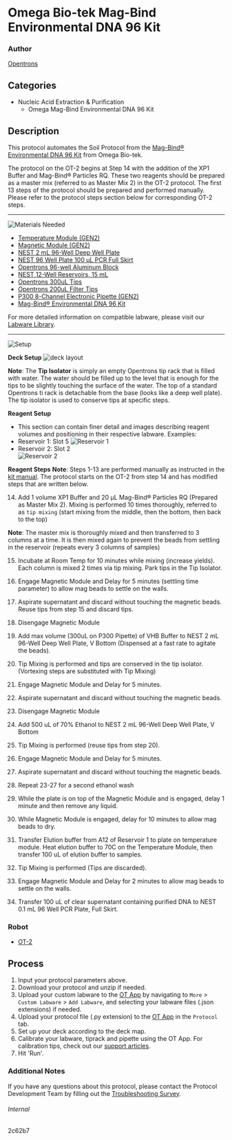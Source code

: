 # Omega Bio-tek Mag-Bind Environmental DNA 96 Kit

### Author
[Opentrons](https://opentrons.com/)

## Categories
* Nucleic Acid Extraction & Purification
    * Omega Mag-Bind Environmental DNA 96 Kit

## Description
This protocol automates the Soil Protocol from the [Mag-Bind® Environmental DNA 96 Kit](https://www.omegabiotek.com/product/mag-bind-environmental-dna-kit/?cn-reloaded=1) from Omega Bio-tek.

The protocol on the OT-2 begins at Step 14 with the addition of the XP1 Buffer and Mag-Bind® Particles RQ. These two reagents should be prepared as a master mix (referred to as Master Mix 2) in the OT-2 protocol. The first 13 steps of the protocol should be prepared and performed manually. Please refer to the protocol steps section below for corresponding OT-2 steps.

---
![Materials Needed](https://s3.amazonaws.com/opentrons-protocol-library-website/custom-README-images/001-General+Headings/materials.png)

* [Temperature Module (GEN2)](https://shop.opentrons.com/collections/hardware-modules/products/tempdeck)
* [Magnetic Module (GEN2)](https://shop.opentrons.com/collections/hardware-modules/products/magdeck)
* [NEST 2 mL 96-Well Deep Well Plate](https://shop.opentrons.com/collections/lab-plates/products/nest-0-2-ml-96-well-deep-well-plate-v-bottom)
* [NEST 96 Well Plate 100 µL PCR Full Skirt](https://shop.opentrons.com/collections/lab-plates/products/nest-0-1-ml-96-well-pcr-plate-full-skirt)
* [Opentrons 96-well Aluminum Block](https://shop.opentrons.com/collections/racks-and-adapters/products/aluminum-block-set)
* [NEST 12-Well Reservoirs, 15 mL](https://shop.opentrons.com/collections/reservoirs/products/nest-12-well-reservoir-15-ml)
* [Opentrons 300uL Tips](https://shop.opentrons.com/collections/opentrons-tips/products/opentrons-300ul-tips)
* [Opentrons 200uL Filter Tips](https://shop.opentrons.com/collections/opentrons-tips/products/opentrons-200ul-filter-tips)
* [P300 8-Channel Electronic Pipette (GEN2)](https://shop.opentrons.com/collections/ot-2-robot/products/8-channel-electronic-pipette?variant=5984202489885)
* [Mag-Bind® Environmental DNA 96 Kit](https://www.omegabiotek.com/product/mag-bind-environmental-dna-kit/?cn-reloaded=1)

For more detailed information on compatible labware, please visit our [Labware Library](https://labware.opentrons.com/).

---
![Setup](https://s3.amazonaws.com/opentrons-protocol-library-website/custom-README-images/001-General+Headings/Setup.png)

**Deck Setup**
![deck layout](https://opentrons-protocol-library-website.s3.amazonaws.com/custom-README-images/2c62b7/MagBind_Environment_Layout_New.png)

**Note**: The **Tip Isolator** is simply an empty Opentrons tip rack that is filled with water. The water should be filled up to the level that is enough for the tips to be slightly touching the surface of the water. The top of a standard Opentrons ti rack is detachable from the base (looks like a deep well plate). The tip isolator is used to conserve tips at specific steps.

**Reagent Setup**

* This section can contain finer detail and images describing reagent volumes and positioning in their respective labware. Examples:
* Reservoir 1: Slot 5
![Reservoir 1](https://opentrons-protocol-library-website.s3.amazonaws.com/custom-README-images/2c62b7/resv1.png)
* Reservoir 2: Slot 2  
![Reservoir 2](https://opentrons-protocol-library-website.s3.amazonaws.com/custom-README-images/2c62b7/res2_new.png)

**Reagent Steps**
**Note**: Steps 1-13 are performed manually as instructed in the [kit manual](https://ensur.omegabio.com/ensur/contentAction.aspx?key=Production.4023.S2R4E1A3.20190920.67.4679917). The protocol starts on the OT-2 from step 14 and has modified steps that are written below.

14. Add 1 volume XP1 Buffer and 20 µL Mag-Bind® Particles RQ (Prepared as Master Mix 2). Mixing is performed 10 times thoroughly, referred to as `tip mixing` (start mixing from the middle, then the bottom, then back to the top)

**Note**: The master mix is thoroughly mixed and then transferred to 3 columns at a time. It is then mixed again to prevent the beads from settling in the reservoir (repeats every 3 columns of samples)

15. Incubate at Room Temp for 10 minutes while mixing (increase yields). Each column is mixed 2 times via tip mixing. Park tips in the Tip Isolator.

16. Engage Magnetic Module and Delay for 5 minutes (settling time parameter) to allow mag beads to settle on the walls. 

17. Aspirate supernatant and discard without touching the magnetic beads. Reuse tips from step 15 and discard tips.

18. Disengage Magnetic Module

19. Add max volume (300uL on P300 Pipette) of VHB Buffer to NEST 2 mL 96-Well Deep Well Plate, V Bottom (Dispensed at a fast rate to agitate the beads).

20. Tip Mixing is performed and tips are conserved in the tip isolator. (Vortexing steps are substituted with Tip Mixing)

21. Engage Magnetic Module and Delay for 5 minutes.

22. Aspirate supernatant and discard without touching the magnetic beads.

23. Disengage Magnetic Module

24. Add 500 uL of 70% Ethanol to NEST 2 mL 96-Well Deep Well Plate, V Bottom

25. Tip Mixing is performed (reuse tips from step 20).

26. Engage Magnetic Module and Delay for 5 minutes.

27. Aspirate supernatant and discard without touching the magnetic beads. 

28. Repeat 23-27 for a second ethanol wash

29. While the plate is on top of the Magnetic Module and is engaged, delay 1 minute and then remove any liquid.

30. While Magnetic Module is engaged, delay for 10 minutes to allow mag beads to dry.

31. Transfer Elution buffer from A12 of Reservoir 1 to plate on temperature module. Heat elution buffer to 70C on the Temperature Module, then transfer 100 uL of elution buffer to samples.

32. Tip Mixing is performed (Tips are discarded).

33. Engage Magnetic Module and Delay for 2 minutes to allow mag beads to settle on the walls.

34. Transfer 100 uL of  clear supernatant containing purified DNA to NEST 0.1 mL 96 Well PCR Plate, Full Skirt.

### Robot
* [OT-2](https://opentrons.com/ot-2)

## Process
1. Input your protocol parameters above.
2. Download your protocol and unzip if needed.
3. Upload your custom labware to the [OT App](https://opentrons.com/ot-app) by navigating to `More` > `Custom Labware` > `Add Labware`, and selecting your labware files (.json extensions) if needed.
4. Upload your protocol file (.py extension) to the [OT App](https://opentrons.com/ot-app) in the `Protocol` tab.
5. Set up your deck according to the deck map.
6. Calibrate your labware, tiprack and pipette using the OT App. For calibration tips, check out our [support articles](https://support.opentrons.com/en/collections/1559720-guide-for-getting-started-with-the-ot-2).
7. Hit 'Run'.

### Additional Notes

If you have any questions about this protocol, please contact the Protocol Development Team by filling out the [Troubleshooting Survey](https://protocol-troubleshooting.paperform.co/).

###### Internal
2c62b7
